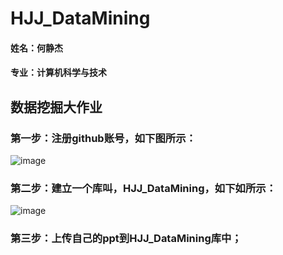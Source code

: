 # HJJ_DataMining
#### 姓名：何静杰
#### 专业：计算机科学与技术

## 数据挖掘大作业
### 第一步：注册github账号，如下图所示：
![image](https://github.com/HannahLinden/HJJ_DataMining/assets/87311945/87c840e3-7b5d-4529-b9dd-effaa6c89363)

### 第二步：建立一个库叫，HJJ_DataMining，如下如所示：
![image](https://github.com/HannahLinden/HJJ_DataMining/assets/87311945/c91c7903-2e18-4758-949a-a0bdbe4e6492)
### 第三步：上传自己的ppt到HJJ_DataMining库中；

